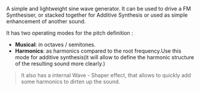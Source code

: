 A simple and lightweight sine wave generator.
It can be used to drive a FM Synthesiser, or stacked together for Additive Synthesis or used as simple enhancement of another sound.

It has two operating modes for the pitch definition :
	
- **Musical**: in octaves / semitones.
- **Harmonics**: as harmonics compared to the root frequency.Use this mode for additive synthesis(it will allow to define the harmonic structure of the resulting sound more clearly.)
	
> It also has a internal Wave - Shaper effect, that allows to quickly add some harmonics to dirten up the sound.